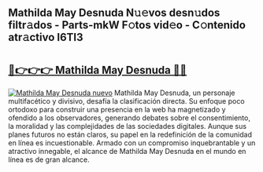## Mathilda May Desnuda N𝚞𝚎vos desn𝚞dos filtr𝚊dos - Parts-mkW F𝚘tos vid𝚎o - C𝚘ntenido atr𝚊ctivo I6TI3

# <h2><a href="http://mbbyli.tromn.icu/?c=Mathilda+May+Desnuda">🔗👉👉👉 Mathilda May Desnuda 🔗🔗</a></h2>

[![Mathilda May Desnuda nuevo](https://i.imgur.com/pEAQMta.gif)](http://mbbyli.tromn.icu/?c=Mathilda+May+Desnuda)
Mathilda May Desnuda, un personaje multifacético y divisivo, desafía la clasificación directa. Su enfoque poco ortodoxo para construir una presencia en la web ha magnetizado y ofendido a los observadores, generando debates sobre el consentimiento, la moralidad y las complejidades de las sociedades digitales. Aunque sus planes futuros no están claros, su papel en la redefinición de la comunidad en línea es incuestionable. Armado con un compromiso inquebrantable y un atractivo innegable, el alcance de Mathilda May Desnuda en el mundo en línea es de gran alcance.
